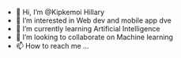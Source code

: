 - 👋 Hi, I’m @Kipkemoi Hillary
- 👀 I’m interested in Web dev and mobile app dve
- 🌱 I’m currently learning Artificial Intelligence
- 💞️ I’m looking to collaborate on Machine learning
- 📫 How to reach me ...

<!---
DylanEngineer/DylanEngineer is a ✨ special ✨ repository because its `README.md` (this file) appears on your GitHub profile.
You can click the Preview link to take a look at your changes.
--->
